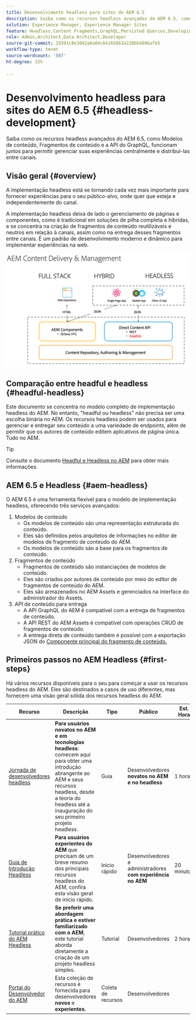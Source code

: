 ```yaml
---
title: Desenvolvimento headless para sites do AEM 6.5
description: Saiba como os recursos headless avançados do AEM 6.5, como Modelos de conteúdo, Fragmentos de conteúdo e a API do GraphQL, funcionam juntos para permitir gerenciar suas experiências centralmente e distribuí-las entre canais.
solution: Experience Manager, Experience Manager Sites
feature: Headless,Content Fragments,GraphQL,Persisted Queries,Developing
role: Admin,Architect,Data Architect,Developer
source-git-commit: 29391c8e3042a8a04c64165663a228bb4886afb5
workflow-type: tm+mt
source-wordcount: '507'
ht-degree: 32%

---
```


# Desenvolvimento headless para sites do AEM 6.5 {#headless-development}

Saiba como os recursos headless avançados do AEM 6.5, como Modelos de conteúdo, Fragmentos de conteúdo e a API do GraphQL, funcionam juntos para permitir gerenciar suas experiências centralmente e distribuí-las entre canais.

## Visão geral {#overview}

A implementação headless está se tornando cada vez mais importante para fornecer experiências para o seu público-alvo, onde quer que esteja e independentemente do canal.

A implementação headless deixa de lado o gerenciamento de páginas e componentes, como é tradicional em soluções de pilha completa e híbridas, e se concentra na criação de fragmentos de conteúdo reutilizáveis e neutros em relação à canais, assim como na entrega desses fragmentos entre canais. É um padrão de desenvolvimento moderno e dinâmico para implementar experiências na web.

![Modelos de implementação do AEM](/help/sites-developing/headless/getting-started/assets/aem-implementation-models.png)

## Comparação entre headful e headless {#headful-headless}

Este documento se concentra no modelo completo de implementação headless do AEM. No entanto, &quot;headful ou headless&quot; não precisa ser uma escolha binária no AEM. Os recursos headless podem ser usados para gerenciar e entregar seu conteúdo a uma variedade de endpoints, além de permitir que os autores de conteúdo editem aplicativos de página única. Tudo no AEM.

>[!TIP]
>
>Consulte o documento [Headful e Headless no AEM](/help/sites-developing/headful-headless.md) para obter mais informações.

## AEM 6.5 e Headless {#aem-headless}

O AEM 6.5 é uma ferramenta flexível para o modelo de implementação headless, oferecendo três serviços avançados:

1. Modelos de conteúdo
   * Os modelos de conteúdo são uma representação estruturada do conteúdo.
   * Eles são definidos pelos arquitetos de informações no editor de modelos de fragmento de conteúdo do AEM.
   * Os modelos de conteúdo são a base para os fragmentos de conteúdo.
1. Fragmentos de conteúdo
   * Fragmentos de conteúdo são instanciações de modelos de conteúdo.
   * Eles são criados por autores de conteúdo por meio do editor de fragmentos de conteúdo do AEM.
   * Eles são armazenados no AEM Assets e gerenciados na interface do administrador do Assets.
1. API de conteúdo para entrega
   * A API GraphQL do AEM é compatível com a entrega de fragmentos de conteúdo.
   * A API REST do AEM Assets é compatível com operações CRUD de fragmentos de conteúdo.
   * A entrega direta de conteúdo também é possível com a exportação JSON do [Componente principal do fragmento de conteúdo.](https://experienceleague.adobe.com/docs/experience-manager-core-components/using/components/content-fragment-component.html?lang=pt-BR)

## Primeiros passos no AEM Headless {#first-steps}

Há vários recursos disponíveis para o seu para começar a usar os recursos headless do AEM. Eles são destinados a casos de uso diferentes, mas fornecem uma visão geral sólida dos recursos headless do AEM.

| Recurso | Descrição | Tipo | Público | Est. Hora |
|---|---|---|---|---|
| [Jornada de desenvolvedores headless](/help/journey-headless/developer/overview.md) | **Para usuários novatos no AEM e em tecnologias headless**: comecem aqui para obter uma introdução abrangente ao AEM e seus recursos headless, desde a teoria do headless até a inauguração do seu primeiro projeto headless. | Guia | Desenvolvedores **novatos no AEM e no headless** | 1 hora |
| [Guia de Introdução Headless](/help/sites-developing/headless/getting-started/introduction.md) | **Para usuários experientes do AEM** que precisam de um breve resumo dos principais recursos headless do AEM, confira esta visão geral de início rápido. | Início rápido | Desenvolvedores e administradores **com experiência no AEM** | 20 minutos |
| [Tutorial prático do AEM Headless](https://experienceleague.adobe.com/docs/experience-manager-learn/getting-started-with-aem-headless/graphql/multi-step/overview.html?lang=pt-BR) | **Se preferir uma abordagem prática e estiver familiarizado com o AEM**, este tutorial aborda diretamente a criação de um projeto headless simples. | Tutorial | Desenvolvedores | 2 horas |
| [Portal do Desenvolvedor do AEM](https://experienceleague.adobe.com/landing/experience-manager/headless/developer.html?lang=pt-BR) | Esta coleção de recursos é fornecida para desenvolvedores **novos** e **experientes**. | Coleta de recursos | Desenvolvedores | |

